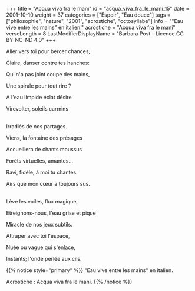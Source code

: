 +++
title = "Acqua viva fra le mani"
id = "acqua_viva_fra_le_mani_15"
date = 2001-10-10
weight = 37
categories = ["Espoir", "Eau douce"]
tags = ["philosophie", "nature", "2001", "acrostiche", "octosyllabe"]
info = "\"Eau vive entre les mains\" en italien."
acrostiche = "Acqua viva fra le mani"
verseLength = 8
LastModifierDisplayName = "Barbara Post - Licence CC BY-NC-ND 4.0"
+++

Aller vers toi pour bercer chances;

Claire, danser contre tes hanches:

Qui n'a pas joint coupe des mains,

Une spirale pour tout rire ?

A l'eau limpide éclat désire

Virevolter, soleils carmins

 \
Irradiés de nos partages.

Viens, la fontaine des présages

Accueillera de chants moussus

Forêts virtuelles, amantes...

Ravi, fidèle, à moi tu chantes

Airs que mon cœur a toujours sus.

 \
Lève les voiles, flux magique,

Etreignons-nous, l'eau grise et pique

Miracle de nos jeux subtils.

Attraper avec toi l'espace,

Nuée ou vague qui s'enlace,

Instants; l'onde perlée aux cils.

{{% notice style="primary" %}}
"Eau vive entre les mains" en italien.

Acrostiche : Acqua viva fra le mani.
{{% /notice %}}
